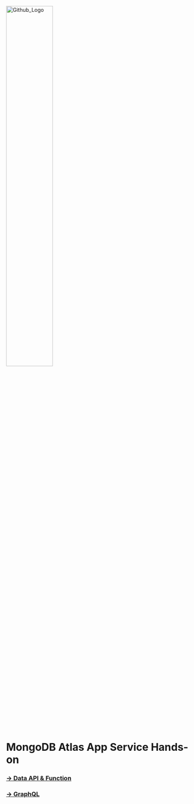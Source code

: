 <img src="https://companieslogo.com/img/orig/MDB_BIG-ad812c6c.png?t=1648915248" width="50%" title="Github_Logo"/> <br>

# MongoDB Atlas App Service Hands-on

### [&rarr; Data API & Function](01.dataapi-function/README.md)

### [&rarr; GraphQL](02.graphql/README.md)
